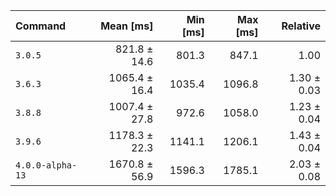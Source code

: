 | Command | Mean [ms] | Min [ms] | Max [ms] | Relative |
|:---|---:|---:|---:|---:|
| `3.0.5` | 821.8 ± 14.6 | 801.3 | 847.1 | 1.00 |
| `3.6.3` | 1065.4 ± 16.4 | 1035.4 | 1096.8 | 1.30 ± 0.03 |
| `3.8.8` | 1007.4 ± 27.8 | 972.6 | 1058.0 | 1.23 ± 0.04 |
| `3.9.6` | 1178.3 ± 22.3 | 1141.1 | 1206.1 | 1.43 ± 0.04 |
| `4.0.0-alpha-13` | 1670.8 ± 56.9 | 1596.3 | 1785.1 | 2.03 ± 0.08 |
